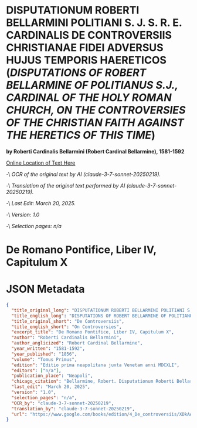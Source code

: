 # DISPUTATIONUM ROBERTI BELLARMINI POLITIANI S. J. S. R. E. CARDINALIS DE CONTROVERSIIS CHRISTIANAE FIDEI ADVERSUS HUJUS TEMPORIS HAERETICOS (*DISPUTATIONS OF ROBERT BELLARMINE OF POLITIANUS S.J., CARDINAL OF THE HOLY ROMAN CHURCH, ON THE CONTROVERSIES OF THE CHRISTIAN FAITH AGAINST THE HERETICS OF THIS TIME*)

**by Roberti Cardinalis Bellarmini (Robert Cardinal Bellarmine), 1581-1592**

[Online Location of Text Here](https://www.google.com/books/edition/4_De_controversiis/XDkAAAAAYAAJ?hl=en&gbpv=1&pg=PA491&printsec=frontcover)

-\ *OCR of the original text by AI (claude-3-7-sonnet-20250219).*

-\ *Translation of the original text performed by AI (claude-3-7-sonnet-20250219).*

-\ *Last Edit: March 20, 2025.*

-\ *Version: 1.0*

-\ *Selection pages: n/a*

# De Romano Pontifice, Liber IV, Capitulum X

# JSON Metadata
```json
{
  "title_original_long": "DISPUTATIONUM ROBERTI BELLARMINI POLITIANI S. J. S. R. E. CARDINALIS DE CONTROVERSIIS CHRISTIANAE FIDEI ADVERSUS HUJUS TEMPORIS HAERETICOS",
  "title_english_long": "DISPUTATIONS OF ROBERT BELLARMINE OF POLITIANUS S.J., CARDINAL OF THE HOLY ROMAN CHURCH, ON THE CONTROVERSIES OF THE CHRISTIAN FAITH AGAINST THE HERETICS OF THIS TIME",
  "title_original_short": "De Controversiis",
  "title_english_short": "On Controversies",
  "excerpt_title": "De Romano Pontifice, Liber IV, Capitulum X",
  "author": "Roberti Cardinalis Bellarmini",
  "author_anglicized": "Robert Cardinal Bellarmine",
  "year_written": "1581-1592",
  "year_published": "1856",
  "volume": "Tomus Primus",
  "edition": "Editio prima neapolitana juxta Venetam anni MDCXLI",
  "editors": ["n/a"],
  "publication_place": "Neapoli",
  "chicago_citation": "Bellarmine, Robert. Disputationum Roberti Bellarmini Politiani S. J. S. R. E. Cardinalis De Controversiis Christianae Fidei Adversus Hujus Temporis Haereticos, Tomus Primus. Neapoli: Apud Josephum Giuliano Editorem, 1856.",
  "last_edit": "March 20, 2025",
  "version": "1.0",
  "selection_pages": "n/a",
  "OCR_by": "claude-3-7-sonnet-20250219",
  "translation_by": "claude-3-7-sonnet-20250219",
  "url": "https://www.google.com/books/edition/4_De_controversiis/XDkAAAAAYAAJ?hl=en&gbpv=1&pg=PA491&printsec=frontcover"
}
```
